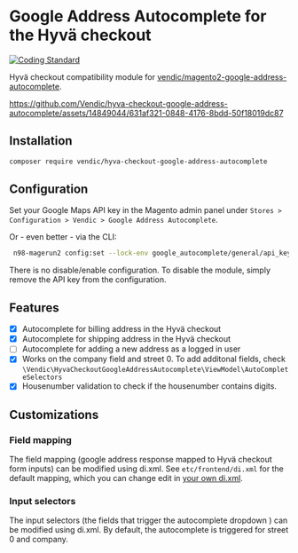 # Google Address Autocomplete for the Hyvä checkout 

[![Coding Standard](https://github.com/Vendic/hyva-checkout-google-address-autocomplete/actions/workflows/coding-standard.yml/badge.svg)](https://github.com/Vendic/hyva-checkout-google-address-autocomplete/actions/workflows/coding-standard.yml)

Hyvä checkout compatibility module for [vendic/magento2-google-address-autocomplete](https://github.com/Vendic/magento2-google-address-autocomplete).



https://github.com/Vendic/hyva-checkout-google-address-autocomplete/assets/14849044/631af321-0848-4176-8bdd-50f18019dc87



## Installation
```bash
composer require vendic/hyva-checkout-google-address-autocomplete
```

## Configuration
Set your Google Maps API key in the Magento admin panel under `Stores > Configuration > Vendic > Google Address Autocomplete`.

Or - even better - via the CLI:
```bash
 n98-magerun2 config:set --lock-env google_autocomplete/general/api_key $your_api_key
```

There is no disable/enable configuration. To disable the module, simply remove the API key from the configuration.

## Features
- [x] Autocomplete for billing address in the Hyvä checkout
- [x] Autocomplete for shipping address in the Hyvä checkout
- [ ] Autocomplete for adding a new address as a logged in user
- [x] Works on the company field and street 0. To add additonal fields, check `\Vendic\HyvaCheckoutGoogleAddressAutocomplete\ViewModel\AutoCompleteSelectors`
- [x] Housenumber validation to check if the housenumber contains digits. 

## Customizations
### Field mapping
The field mapping (google address response mapped to Hyvä checkout form inputs) can be modified using di.xml.
See `etc/frontend/di.xml` for the default mapping, which you can change edit in [your own di.xml](https://devdocs.mage-os.org/docs/main/di_xml#content-syntax).

### Input selectors
The input selectors (the fields that trigger the autocomplete dropdown ) can be modified using di.xml.
By default, the autocomplete is triggered for street 0 and company.